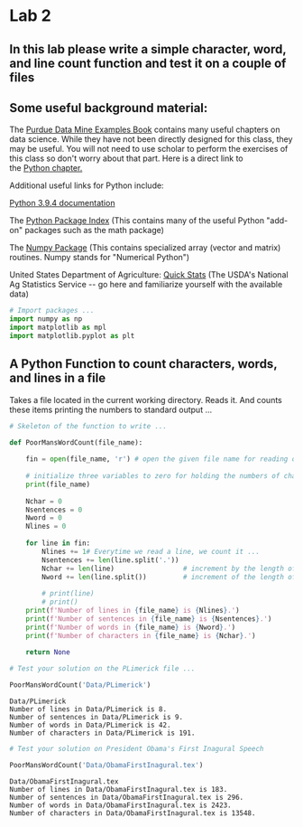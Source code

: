 # Lab 2


## In this lab please write a simple character, word, and line count function and test it on a couple of files


## Some useful background material:

The <a href="https://the-examples-book.com/book/introduction" target="_blank">Purdue Data Mine Examples Book</a> contains many useful chapters on data science. While they have not been directly designed for this class, they may be useful. You will not need to use scholar to perform the exercises of this class so don't worry about that part. Here is a direct link to the <a href="https://the-examples-book.com/book/python/introduction" target="_blank">Python chapter.</a>


Additional useful links for Python include:

<a href="https://docs.python.org/3/" target="_blank">Python 3.9.4 documentation</a>

The <a href="https://pypi.org/" target="_blank">Python Package Index</a> (This contains many of the useful Python "add-on" packages such as the math package)

The <a href="https://numpy.org/" target="_blank">Numpy Package</a> (This contains specialized array (vector and matrix) routines. Numpy stands for "Numerical Python")

United States Department of Agriculture: <a href="https://quickstats.nass.usda.gov/" target="_blank">Quick Stats</a> (The USDA's National Ag Statistics Service -- go here and familiarize yourself with the available data)


```python
# Import packages ...
import numpy as np
import matplotlib as mpl
import matplotlib.pyplot as plt
```

## A Python Function to count characters, words, and lines in a file

Takes a file located in the current working directory. Reads it. And counts these items printing the numbers to standard output ...


```python
# Skeleton of the function to write ...

def PoorMansWordCount(file_name):
    
    fin = open(file_name, 'r') # open the given file name for reading only
    
    # initialize three variables to zero for holding the numbers of characters, words, and lines
    print(file_name) 
    
    Nchar = 0
    Nsentences = 0
    Nword = 0
    Nlines = 0
    
    for line in fin:
        Nlines += 1# Everytime we read a line, we count it ...
        Nsentences += len(line.split('.'))
        Nchar += len(line)                 # increment by the length of the line you just read ...
        Nword += len(line.split())         # increment of the length of the list you get by splitting the line on whitespace
        
        # print(line)
        # print()
    print(f'Number of lines in {file_name} is {Nlines}.')  
    print(f'Number of sentences in {file_name} is {Nsentences}.') 
    print(f'Number of words in {file_name} is {Nword}.')     
    print(f'Number of characters in {file_name} is {Nchar}.')     
   
    return None
```


```python
# Test your solution on the PLimerick file ...

PoorMansWordCount('Data/PLimerick')
```

    Data/PLimerick
    Number of lines in Data/PLimerick is 8.
    Number of sentences in Data/PLimerick is 9.
    Number of words in Data/PLimerick is 42.
    Number of characters in Data/PLimerick is 191.



```python
# Test your solution on President Obama's First Inagural Speech

PoorMansWordCount('Data/ObamaFirstInagural.tex')
```

    Data/ObamaFirstInagural.tex
    Number of lines in Data/ObamaFirstInagural.tex is 183.
    Number of sentences in Data/ObamaFirstInagural.tex is 296.
    Number of words in Data/ObamaFirstInagural.tex is 2423.
    Number of characters in Data/ObamaFirstInagural.tex is 13548.



```python

```


```python

```
